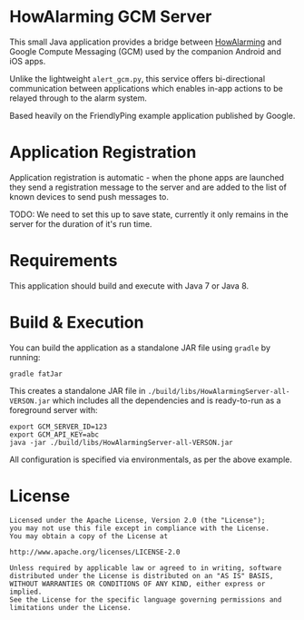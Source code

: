 # HowAlarming GCM Server

This small Java application provides a bridge between
[HowAlarming](https://github.com/jethrocarr/howalarming) and Google Compute
Messaging (GCM) used by the companion Android and iOS apps.

Unlike the lightweight `alert_gcm.py`, this service offers bi-directional
communication between applications which enables in-app actions to be relayed
through to the alarm system.

Based heavily on the FriendlyPing example application published by Google.


# Application Registration

Application registration is automatic - when the phone apps are launched they
send a registration message to the server and are added to the list of known
devices to send push messages to.

TODO: We need to set this up to save state, currently it only remains in the
server for the duration of it's run time.


# Requirements

This application should build and execute with Java 7 or Java 8.


# Build & Execution

You can build the application as a standalone JAR file using `gradle` by
running:

    gradle fatJar

This creates a standalone JAR file in `./build/libs/HowAlarmingServer-all-VERSON.jar`
which includes all the dependencies and is ready-to-run as a foreground server
with:

    export GCM_SERVER_ID=123
    export GCM_API_KEY=abc
    java -jar ./build/libs/HowAlarmingServer-all-VERSON.jar

All configuration is specified via environmentals, as per the above example.


# License

    Licensed under the Apache License, Version 2.0 (the "License");
    you may not use this file except in compliance with the License.
    You may obtain a copy of the License at
    
    http://www.apache.org/licenses/LICENSE-2.0
    
    Unless required by applicable law or agreed to in writing, software
    distributed under the License is distributed on an "AS IS" BASIS,
    WITHOUT WARRANTIES OR CONDITIONS OF ANY KIND, either express or implied.
    See the License for the specific language governing permissions and
    limitations under the License.



